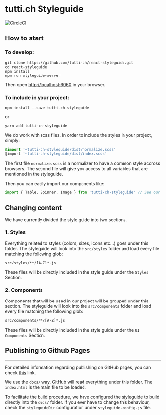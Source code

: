 # tutti.ch Styleguide
[![CircleCI](https://img.shields.io/circleci/project/github/tutti-ch/react-styleguide.svg)](https://circleci.com/gh/tutti-ch/react-styleguide)

## How to start
### To develop:

```
git clone https://github.com/tutti-ch/react-styleguide.git
cd react-styleguide
npm install
npm run styleguide-server
```

Then open [http://localhost:6060](http://localhost:6060) in your browser.

### To include in your project:

```
npm install --save tutti-ch-styleguide
```
or
```
yarn add tutti-ch-styleguide
```

We do work with scss files. In order to include the styles in your project, simply:

```css
@import '~tutti-ch-styleguide/dist/normalize.scss'
@import '~tutti-ch-styleguide/dist/index.scss'
```

The first file `normalize.scss` is a normalizer to have a common style accross browsers. The second file will give you access to all variables that are mentioned in the styleguide.

Then you can easily import our components like:

```javascript
import { Table, Spinner, Image } from 'tutti-ch-styleguide' // See our styleguide for a full list of components
```

## Changing content

We have currently divided the style guide into two sections.

### 1. Styles

Everything related to styles (colors, sizes, icons etc...) goes under this folder. The styleguide will
look into the `src/styles` folder and load every file matching the following glob:

```bash
src/styles/**/[A-Z]*.js
```

These files will be directly included in the style guide under the `Styles` Section.

### 2. Components

Components that will be used in our project will be grouped under this section. The styleguide will
look into the `src/components` folder and load every file matching the following glob:

```bash
src/components/**/[A-Z]*.js
```

These files will be directly included in the style guide under the `UI Components` Section.


## Publishing to Github Pages
---

For detailed information regarding publishing on GitHub pages, you can check
[this](https://help.github.com/articles/configuring-a-publishing-source-for-github-pages/) link.

We use the `docs/` way. GitHub will read everything under this folder. The `index.html` is
the main file to be loaded.

To facilitate the build procedure, we have configured the styleguide to build directly into
the `docs/` folder. If you ever have to change this behaviour, check the `styleguideDir` configuration
under `styleguide.config.js` file.
